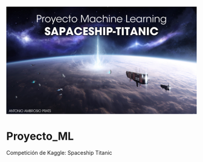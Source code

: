 ![](https://github.com/ABAmbros/Proyecto_ML/blob/main/header.jpg)
# Proyecto_ML
Competición de Kaggle: Spaceship Titanic

